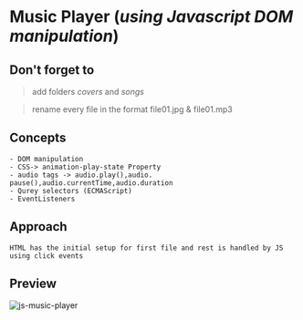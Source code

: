# Music Player (_using Javascript DOM manipulation_)

## Don't forget to

> add folders _covers_ and _songs_

> rename every file in the format file01.jpg & file01.mp3

## Concepts

    - DOM manipulation
    - CSS-> animation-play-state Property
    - audio tags -> audio.play(),audio. pause(),audio.currentTime,audio.duration
    - Qurey selectors (ECMAScript)
    - EventListeners

## Approach

    HTML has the initial setup for first file and rest is handled by JS using click events

## Preview

![js-music-player](https://drive.google.com/uc?id=1PW08ZHtEQT0sOFPwt_pHt3ucRr41jW3E)
